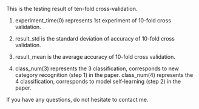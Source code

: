This is the testing result of ten-fold cross-validation.

1. experiment_time(0) represents 1st experiment of 10-fold cross validation.

2. result_std is the standard deviation of accuracy of 10-fold cross validation.

3. result_mean is the average accuracy of 10-fold cross validation.

4. class_num(3) represents the 3 classification, corresponds to new category recognition (step 1) in the paper. class_num(4) represents the 4 classification, corresponds to model self-learning (step 2) in the paper.

If you have any questions, do not hesitate to contact me.
